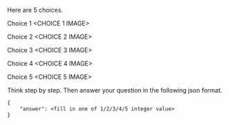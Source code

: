 <QUESTION>

<IMAGE OF QUESTION>

Here are 5 choices.

Choice 1 
<CHOICE 1 IMAGE>

Choice 2
<CHOICE 2 IMAGE>

Choice 3
<CHOICE 3 IMAGE>

Choice 4
<CHOICE 4 IMAGE>

Choice 5
<CHOICE 5 IMAGE>

Think step by step. Then answer your question in the following json format.

```
{
    "answer": <fill in one of 1/2/3/4/5 integer value>
}
```